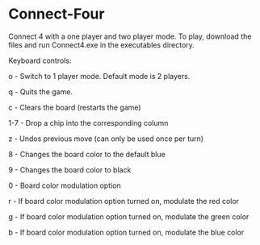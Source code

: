 # Connect-Four
Connect 4 with a one player and two player mode. To play, download the files and run Connect4.exe in the executables directory.


Keyboard controls:

o - Switch to 1 player mode. Default mode is 2 players.

q - Quits the game.

c - Clears the board (restarts the game)


1-7 - Drop a chip into the corresponding column

z - Undos previous move (can only be used once per turn)


8 - Changes the board color to the default blue

9 - Changes the board color to black

0 - Board color modulation option

r - If board color modulation option turned on, modulate the red color

g - If board color modulation option turned on, modulate the green color

b - If board color modulation option turned on, modulate the blue color




